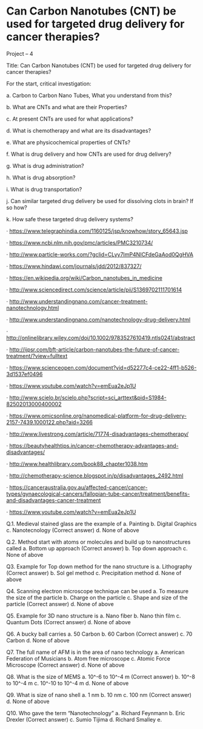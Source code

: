 # Can Carbon Nanotubes (CNT) be used for targeted drug delivery for cancer therapies?

Project – 4

Title: Can Carbon Nanotubes (CNT) be used for targeted drug delivery for cancer therapies?

For the start, critical investigation:

a. Carbon to Carbon Nano Tubes, What you understand from this?

b. What are CNTs and what are their Properties?

c. At present CNTs are used for what applications?

d. What is chemotherapy and what are its disadvantages?

e. What are physicochemical properties of CNTs?

f. What is drug delivery and how CNTs are used for drug delivery?

g. What is drug administration?

h. What is drug absorption?

i. What is drug transportation?

j. Can similar targeted drug delivery be used for dissolving clots in brain? If so how?

k. How safe these targeted drug delivery systems?

· https://www.telegraphindia.com/1160125/jsp/knowhow/story_65643.jsp

· https://www.ncbi.nlm.nih.gov/pmc/articles/PMC3210734/

· http://www.particle-works.com/?gclid=CLyy7ImP4NICFdeGaAod0QgHVA

· https://www.hindawi.com/journals/jdd/2012/837327/

· https://en.wikipedia.org/wiki/Carbon_nanotubes_in_medicine

· http://www.sciencedirect.com/science/article/pii/S1369702111701614

· http://www.understandingnano.com/cancer-treatment-nanotechnology.html

· http://www.understandingnano.com/nanotechnology-drug-delivery.html

· http://onlinelibrary.wiley.com/doi/10.1002/9783527610419.ntls0241/abstract

· http://ijpsr.com/bft-article/carbon-nanotubes-the-future-of-cancer-treatment/?view=fulltext

· https://www.scienceopen.com/document?vid=d52277c4-ce22-4ff1-b526-3d1537ef0496

· https://www.youtube.com/watch?v=emEua2eJp1U

· http://www.scielo.br/scielo.php?script=sci_arttext&pid=S1984-82502013000400002

· https://www.omicsonline.org/nanomedical-platform-for-drug-delivery-2157-7439.1000122.php?aid=3266

· http://www.livestrong.com/article/71774-disadvantages-chemotherapy/

· https://beautyhealthtips.in/cancer-chemotherapy-advantages-and-disadvantages/

· http://www.healthlibrary.com/book88_chapter1038.htm

· http://chemotherapy-science.blogspot.in/p/disadvantages_2492.html

· https://canceraustralia.gov.au/affected-cancer/cancer-types/gynaecological-cancers/fallopian-tube-cancer/treatment/benefits-and-disadvantages-cancer-treatment

· https://www.youtube.com/watch?v=emEua2eJp1U

Q.1. Medieval stained glass  are the example of
a. Painting
b. Digital Graphics
c. Nanotecnology (Correct answer)
d. None of above

Q.2. Method start with atoms or molecules and build up to nanostructures called
a. Bottom up approach (Correct answer)
b. Top down approach
c. None of above

Q3. Example for Top down method for the nano structure is
a. Lithography (Correct answer)
b. Sol gel method
c. Precipitation method
d. None of above

Q4. Scanning electron microscope technique can be used
a. To measure the size of the particle
b. Charge on the particle
c. Shape and size of the particle (Correct answer)
d. None of above

Q5. Example for 3D nano structure is
a. Nano fiber
b. Nano thin film
c. Quantum Dots (Correct answer)
d. None of above

Q6. A bucky ball carries
a. 50 Carbon
b. 60 Carbon (Correct answer)
c. 70 Carbon
d. None of above

Q7. The full name of AFM is in the area of nano technology
a. American Federation of Musicians
b. Atom free microscope
c. Atomic Force Microscope (Correct answer)
d. None of above

Q8. What is the size of MEMS
a. 10^-6 to 10^-4 m (Correct answer)
b. 10^-8 to 10^-4 m
c. 10^-10 to 10^-4 m
d. None of above

Q9. What is size of nano shell
a. 1 nm
b. 10 nm
c. 100 nm (Correct answer)
d. None of above

Q10. Who gave the term “Nanotechnology”
a. Richard Feynmann
b. Eric Drexler (Correct answer)
c. Sumio Tijima
d. Richard Smalley
e. 

